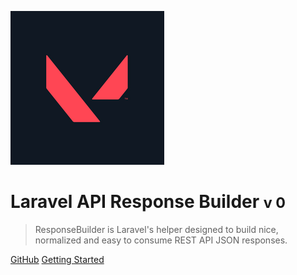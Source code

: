 ![logo](_media/logo.png)

# Laravel API Response Builder <small>v 0</small>

> ResponseBuilder is Laravel's helper designed to build nice, normalized and easy to consume REST API JSON responses.

[GitHub](https://github.com/milantarami/laravel-api-response-builder)
[Getting Started](#docsify)

